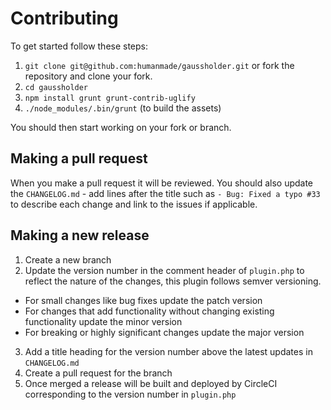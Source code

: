 # Contributing

To get started follow these steps:

1. `git clone git@github.com:humanmade/gaussholder.git` or fork the repository and clone your fork.
1. `cd gaussholder`
1. `npm install grunt grunt-contrib-uglify`
1. `./node_modules/.bin/grunt` (to build the assets)

You should then start working on your fork or branch.

## Making a pull request

When you make a pull request it will be reviewed. You should also update the `CHANGELOG.md` - add lines after the title such as `- Bug: Fixed a typo #33` to describe each change and link to the issues if applicable.

## Making a new release

1. Create a new branch
2. Update the version number in the comment header of `plugin.php` to reflect the nature of the changes, this plugin follows semver versioning. 
  - For small changes like bug fixes update the patch version
  - For changes that add functionality without changing existing functionality update the minor version
  - For breaking or highly significant changes update the major version
3. Add a title heading for the version number above the latest updates in `CHANGELOG.md`
4. Create a pull request for the branch
5. Once merged a release will be built and deployed by CircleCI corresponding to the version number in `plugin.php`
